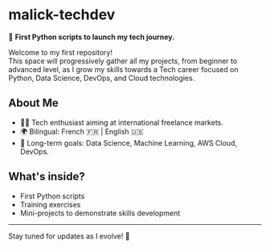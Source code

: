 # malick-techdev

🚀 **First Python scripts to launch my tech journey.**

Welcome to my first repository!  
This space will progressively gather all my projects, from beginner to advanced level, as I grow my skills towards a Tech career focused on Python, Data Science, DevOps, and Cloud technologies.

## About Me
- 👨‍💻 Tech enthusiast aiming at international freelance markets.
- 🌍 Bilingual: French 🇫🇷 | English 🇺🇸
- 🎯 Long-term goals: Data Science, Machine Learning, AWS Cloud, DevOps.

## What's inside?
- First Python scripts
- Training exercises
- Mini-projects to demonstrate skills development

---
Stay tuned for updates as I evolve! 🚀
